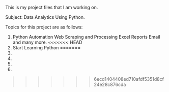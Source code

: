 This is my project files that I am working on.

Subject: Data Analytics Using Python. 

Topics for this project are as follows:
1. Python Automation Web Scraping and Processing Excel Reports Email and many more. 
<<<<<<< HEAD
2. Start Learning Python
=======
2. 
3.
4. 
5.
>>>>>>> 6ecd1404408ed710afdf5351d8cf24e28c876cda
